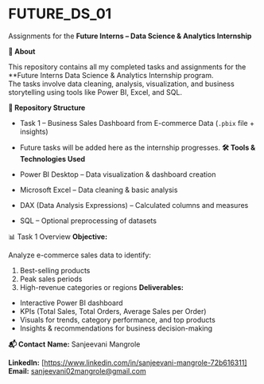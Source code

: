 # FUTURE_DS_01  
Assignments for the **Future Interns – Data Science & Analytics Internship**

**📌 About**

This repository contains all my completed tasks and assignments for the **Future Interns Data Science & Analytics Internship program.  
The tasks involve data cleaning, analysis, visualization, and business storytelling using tools like Power BI, Excel, and SQL.

**📂 Repository Structure**

- Task 1 – Business Sales Dashboard from E-commerce Data (`.pbix` file + insights)  
- Future tasks will be added here as the internship progresses.
**🛠 Tools & Technologies Used**
  
- Power BI Desktop – Data visualization & dashboard creation  
- Microsoft Excel – Data cleaning & basic analysis  
- DAX (Data Analysis Expressions) – Calculated columns and measures  
- SQL – Optional preprocessing of datasets
  
📊 Task 1 Overview
**Objective:**

Analyze e-commerce sales data to identify:
1. Best-selling products
2. Peak sales periods
3. High-revenue categories or regions
**Deliverables:**  
- Interactive Power BI dashboard  
- KPIs (Total Sales, Total Orders, Average Sales per Order)  
- Visuals for trends, category performance, and top products  
- Insights & recommendations for business decision-making
  
 **📬 Contact**
**Name:** Sanjeevani Mangrole 

**LinkedIn:** [https://www.linkedin.com/in/sanjeevani-mangrole-72b616311]  
**Email:** sanjeevani02mangrole@gmail.com
